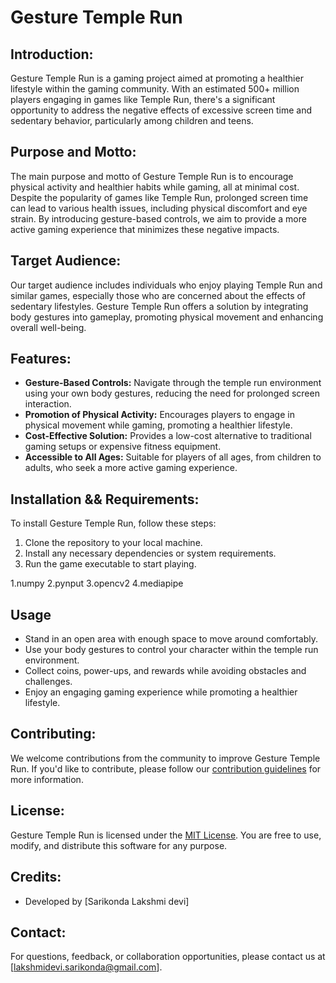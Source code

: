 # Gesture Temple Run

## Introduction:
Gesture Temple Run is a gaming project aimed at promoting a healthier lifestyle within the gaming community. With an estimated 500+ million players engaging in games like Temple Run, there's a significant opportunity to address the negative effects of excessive screen time and sedentary behavior, particularly among children and teens.

## Purpose and Motto:
The main purpose and motto of Gesture Temple Run is to encourage physical activity and healthier habits while gaming, all at minimal cost. Despite the popularity of games like Temple Run, prolonged screen time can lead to various health issues, including physical discomfort and eye strain. By introducing gesture-based controls, we aim to provide a more active gaming experience that minimizes these negative impacts.

## Target Audience:
Our target audience includes individuals who enjoy playing Temple Run and similar games, especially those who are concerned about the effects of sedentary lifestyles. Gesture Temple Run offers a solution by integrating body gestures into gameplay, promoting physical movement and enhancing overall well-being.

## Features:
- **Gesture-Based Controls:** Navigate through the temple run environment using your own body gestures, reducing the need for prolonged screen interaction.
- **Promotion of Physical Activity:** Encourages players to engage in physical movement while gaming, promoting a healthier lifestyle.
- **Cost-Effective Solution:** Provides a low-cost alternative to traditional gaming setups or expensive fitness equipment.
- **Accessible to All Ages:** Suitable for players of all ages, from children to adults, who seek a more active gaming experience.

## Installation && Requirements:
To install Gesture Temple Run, follow these steps:
1. Clone the repository to your local machine.
2. Install any necessary dependencies or system requirements.
3. Run the game executable to start playing.

1.numpy
2.pynput
3.opencv2
4.mediapipe

## Usage
- Stand in an open area with enough space to move around comfortably.
- Use your body gestures to control your character within the temple run environment.
- Collect coins, power-ups, and rewards while avoiding obstacles and challenges.
- Enjoy an engaging gaming experience while promoting a healthier lifestyle.

## Contributing:
We welcome contributions from the community to improve Gesture Temple Run. If you'd like to contribute, please follow our [contribution guidelines](CONTRIBUTING.md) for more information.

## License:
Gesture Temple Run is licensed under the [MIT License](LICENSE). You are free to use, modify, and distribute this software for any purpose.

## Credits:
- Developed by [Sarikonda Lakshmi devi]

## Contact:
For questions, feedback, or collaboration opportunities, please contact us at [lakshmidevi.sarikonda@gmail.com].
